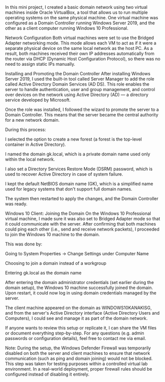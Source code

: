 In this mini project, I created a basic domain network using two virtual machines inside Oracle VirtualBox, a tool that allows us to run multiple operating systems on
the same physical machine. One virtual machine was configured as a Domain Controller running Windows Server 2019, and the other as a client computer running
Windows 10 Professional.

Network Configuration
Both virtual machines were set to use the Bridged Adapter networking mode. This mode allows each VM to act as if it were a separate physical device on the same
local network as the host PC. As a result, both machines received their own IP addresses automatically from the router via DHCP (Dynamic Host Configuration
Protocol), so there was no need to assign static IPs manually.

Installing and Promoting the Domain Controller
After installing Windows Server 2019, I used the built-in tool called Server Manager to add the role called Active Directory Domain Services (AD DS). This role
enables the server to handle authentication, user and group management, and control over devices on the network using Active Directory (AD) — a directory service
developed by Microsoft.

Once the role was installed, I followed the wizard to promote the server to a Domain Controller. This means that the server became the central authority for a new
network domain.

During this process:

I selected the option to create a new forest (a forest is the top-level container in Active Directory).

I named the domain gk.local, which is a private domain name used only within the local network.

I also set a Directory Services Restore Mode (DSRM) password, which is used to recover Active Directory in case of system failure.

I kept the default NetBIOS domain name (GK), which is a simplified name used for legacy systems that don't support full domain names.

The system then restarted to apply the changes, and the Domain Controller was ready.

Windows 10 Client: Joining the Domain
On the Windows 10 Professional virtual machine, I made sure it was also set to Bridged Adapter mode so that it could communicate with the server. After confirming
that both machines could ping each other (i.e., send and receive network packets), I proceeded to join the Windows 10 machine to the domain.

This was done by:

Going to System Properties → Change Settings under Computer Name

Choosing to join a domain instead of a workgroup

Entering gk.local as the domain name

After entering the domain administrator credentials (set earlier during the domain setup), the Windows 10 machine successfully joined the domain. Upon restart, it
could now log in using domain credentials managed by the server.

The client machine appeared on the domain as WINDOWS10KANAKISG, and from the server's Active Directory interface (Active Directory Users and Computers), I could
see and manage it as part of the domain network.

If anyone wants to review this setup or replicate it, I can share the VM files or document everything step-by-step. For any questions (e.g. admin passwords or
configuration details), feel free to contact me via email. 

Note:
During the setup, the Windows Defender Firewall was temporarily disabled on both the server and client machines to ensure that network communication (such as ping
and domain joining) would not be blocked. This step was taken for testing purposes within a controlled virtual lab environment. In a real-world deployment, proper
firewall rules should be configured instead of disabling it entirely.
